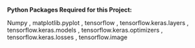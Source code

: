 **Python Packages Required for this Project:**

Numpy , 
matplotlib.pyplot , 
tensorflow , 
tensorflow.keras.layers , 
tensorflow.keras.models , 
tensorflow.keras.optimizers , 
tensorflow.keras.losses ,
tensorflow.image
